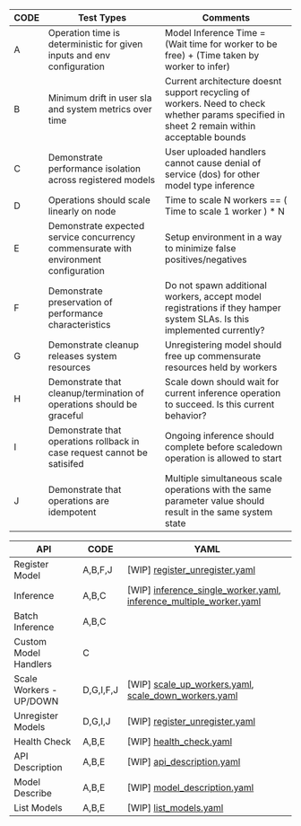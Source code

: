 |CODE|Test Types                                                                          |Comments                                                                                                                                   |
|----|------------------------------------------------------------------------------------|-------------------------------------------------------------------------------------------------------------------------------------------|
|A   |Operation time is deterministic for given inputs and env configuration              |Model Inference Time = (Wait time for worker to be free) + (Time taken by worker to infer)                                                 |
|B   |Minimum drift in user sla and system metrics over time                              |Current architecture doesnt support recycling of workers. Need to check whether params specified in sheet 2 remain within acceptable bounds|
|C   |Demonstrate performance isolation across registered models                          |User uploaded handlers cannot cause denial of service (dos) for other model type inference                                                 |
|D   |Operations should scale linearly on node                                            |Time to scale N workers == ( Time to scale 1 worker ) * N                                                                                  |
|E   |Demonstrate expected service concurrency commensurate with environment configuration|Setup environment in a way to minimize false positives/negatives                                                                           |
|F   |Demonstrate preservation of performance characteristics                             |Do not spawn additional workers, accept model registrations if they hamper system SLAs. Is this implemented currently?                     |
|G   |Demonstrate cleanup releases system resources                                       |Unregistering model should free up commensurate resources held by workers                                                                  |
|H   |Demonstrate that cleanup/termination of operations should be graceful               |Scale down should wait for current inference operation to succeed. Is this current behavior?                                               |
|I   |Demonstrate that operations rollback in case request cannot be satisifed            |Ongoing inference should complete before scaledown operation is allowed to start                                                           |
|J   |Demonstrate that operations are idempotent                                          |Multiple simultaneous scale operations with the same parameter value should result in the same system state                                |

|API|CODE|YAML|
|---|----|---|
|Register Model|A,B,F,J|[WIP] [register_unregister.yaml](tests/register_unregister.yaml)|
|Inference|A,B,C|[WIP] [inference_single_worker.yaml](tests/inference_single_worker.yaml), [inference_multiple_worker.yaml](tests/inference_multiple_worker.yaml)|
|Batch Inference|A,B,C||
|Custom Model Handlers|C||
|Scale Workers - UP/DOWN|D,G,I,F,J|[WIP] [scale_up_workers.yaml](tests/scale_up_workers.yaml), [scale_down_workers.yaml](tests/scale_down_workers.yaml)|
|Unregister Models|D,G,I,J|[WIP] [register_unregister.yaml](tests/register_unregister.yaml)|
|Health Check|A,B,E|[WIP] [health_check.yaml](tests/health_check.yaml)|
|API Description|A,B,E|[WIP] [api_description.yaml](tests/api_description.yaml)|
|Model Describe|A,B,E|[WIP] [model_description.yaml](tests/model_description.yaml)|
|List Models|A,B,E|[WIP] [list_models.yaml](tests/list_models.yaml)|
